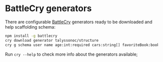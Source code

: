 # BattleCry generators

There are configurable [BattleCry](https://github.com/pedsmoreira/battlecry) generators ready to be downloaded and help scaffolding schema:

```sh
npm install -g battlecry
cry download generator talyssonoc/structure
cry g schema user name age:int:required cars:string[] favoriteBook:book friends:user[]:default :updateAge
```

Run `cry --help` to check more info about the generators available;
